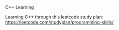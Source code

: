 C++ Learning

Learning C++ through this leetcode study plan: https://leetcode.com/studyplan/programming-skills/